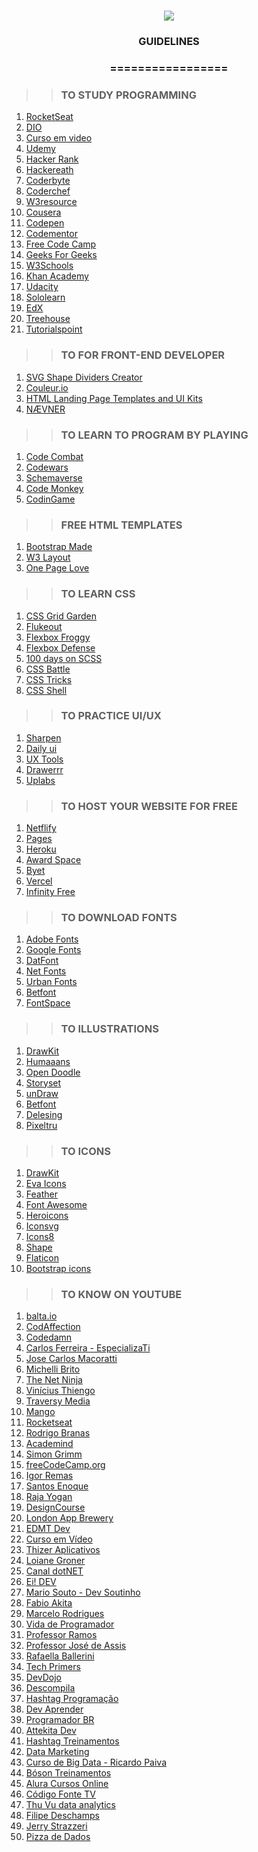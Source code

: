 <h1 align="center">
<img src="https://img.shields.io/static/v1?label=GUIDELINES%20BY&message=MAYCON%20BATESTIN&color=7159c1&style=flat-square&logo=ghost"/>



<h3> <p align="center"> GUIDELINES </p> </h3>
<h3> <p align="center"> ================= </p> </h3>


>> <h3> TO STUDY PROGRAMMING </h3>

<p align="center">
<ol>
<li> <a href=https://www.rocketseat.com.br >RocketSeat</a> </li>
<li> <a href=https://www.dio.me >DIO</a> </li>
<li> <a href=https://www.youtube.com/c/CursoemV%C3%ADdeo>Curso em video</a> </li>
<li> <a href=https://www.udemy.com >Udemy</a> </li>
<li> <a href=https://www.hackerrank.com >Hacker Rank</a> </li>
<li> <a href=https://www.hackerearth.com >Hackereath</a> </li>
<li> <a href=https://coderbyte.com >Coderbyte</a> </li>
<li> <a href=https://www.codechef.com >Coderchef</a> </li>
<li> <a href=https://www.w3resource.com >W3resource</a> </li>
<li> <a href=https://pt.coursera.org >Cousera</a> </li>
<li> <a href=https://codepen.io >Codepen</a> </li>
<li> <a href=https://www.codementor.io >Codementor</a> </li>
<li> <a href=https://www.freecodecamp.org >Free Code Camp</a> </li>
<li> <a href=https://www.geeksforgeeks.org >Geeks For Geeks</a> </li>
<li> <a href=https://www.w3schools.com >W3Schools</a> </li>
<li> <a href=https://pt.khanacademy.org >Khan Academy </a> </li>
<li> <a href=https://www.udacity.com >Udacity </a> </li>
<li> <a href=https://www.sololearn.com >Sololearn </a> </li>
<li> <a href=https://www.edx.org >EdX</a> </li>
<li> <a href=https://teamtreehouse.com >Treehouse </a> </li>
<li> <a href=https://www.tutorialspoint.com >Tutorialspoint</a> </li>
 </ol>
</p>

>> <h3> TO FOR FRONT-END DEVELOPER </h3>

<p align="center">
<ol>
<li> <a href=https://shapedividers.com >SVG Shape Dividers Creator </a> </li>
<li> <a href=https://couleur.io> Couleur.io </a> </li>
<li> <a href=https://uideck.com >HTML Landing Page Templates and UI Kits </a> </li>
<li> <a href=https://naevner.com> NÆVNER </a> </li>
 </ol>
</p>

>> <h3> TO LEARN TO PROGRAM BY PLAYING </h3>

<p align="center">
<ol>
<li> <a href=https://br.codecombat.com/ > Code Combat </a> </li>
<li> <a href=https://checkio.org > Codewars </a> </li>
<li> <a href=https://schemaverse.com >Schemaverse </a> </li>
<li> <a href=https://www.codemonkey.com >  Code Monkey </a> </li>
<li> <a href=https://www.codingame.com/start> CodinGame </a> </li>
 </ol>
</p>

>> <h3> FREE HTML TEMPLATES </h3>

<p align="center">
<ol>
<li> <a href=https://bootsstrapmade.com> Bootstrap Made </a> </li>
<li> <a href=https://w3layouts.com > W3 Layout </a> </li>
<li> <a href=https://onepagelove.com >One Page Love </a> </li>
 </ol>
</p>

>> <h3> TO LEARN CSS </h3>

<p align="center">
<ol>
<li> <a href=https://cssgridgarden.com> CSS Grid Garden </a> </li>
<li> <a href=https://flukeout.github.io > Flukeout </a> </li>
<li> <a href=https://flexboxfroggy.com > Flexbox Froggy </a> </li>
<li> <a href=https://flexboxdefense.com> Flexbox Defense </a> </li>
<li> <a href=https://100dayscss.com> 100 days on SCSS </a> </li>
<li> <a href=https://cssbatle.dev> CSS Battle </a> </li>
<li> <a href=https://css-tricks.com/guides > CSS Tricks </a> </li>
<li> <a href=https://csshell.dev/  > CSS Shell </a> </li>
 </ol>
</p>

>> <h3> TO PRACTICE UI/UX </h3>

<p align="center">
<ol>
<li> <a href=https://sharpen.design > Sharpen </a> </li>
<li> <a href=https://www.dailyui.co > Daily ui </a> </li>
<li> <a href=https://uxtools.co/challenges> UX Tools </a> </li>
<li> <a href=https://drawerrr.com/challenge> Drawerrr </a> </li>
<li> <a href=https://www.uplabs.com/challenges> Uplabs </a> </li>
 </ol>
</p>

>> <h3> TO HOST YOUR WEBSITE FOR FREE </h3>

<p align="center">
<ol>
<li> <a href=https://www.netlify.com/ > Netflify </a> </li>
<li> <a href=https://pages.github.com > Pages </a> </li>
<li> <a href=https://www.heroku.com >Heroku </a> </li>
<li> <a href=https://www.awardspace.com > Award Space </a> </li>
<li> <a href=https://byet.host > Byet </a> </li>
<li> <a href=https://vercel.com/ > Vercel </a> </li>
<li> <a href=https://infinityfree.net/ > Infinity Free </a> </li>
 </ol>
</p>

>> <h3> TO DOWNLOAD FONTS </h3>

<p align="center">
<ol>
<li> <a href=https://fonts.adobe.com > Adobe Fonts </a> </li>
<li> <a href=https://fonts.google.com > Google Fonts </a> </li>
<li> <a href=https://www.dafont.com/ > DatFont </a> </li>
<li> <a href=https://www.netfontes.com.br/ > Net Fonts </a> </li>
<li> <a href=https://www.urbanfonts.com/pt > Urban Fonts </a> </li>
<li> <a href=https://befonts.com/ > Betfont </a> </li>
<li> <a href=https://www.fontspace.com/ >  FontSpace </a> </li>
 </ol>
</p>

>> <h3> TO ILLUSTRATIONS</h3>

<p align="center">
<ol>
<li> <a href=https://www.drawkit.io > DrawKit </a> </li>
<li> <a href=https://www.humaaans.com > Humaaans </a> </li>
<li> <a href=https://www.opendoodles.com > Open Doodle </a> </li>
<li> <a href=https://storyset.com > Storyset </a> </li>
<li> <a href=https://undraw.co/ > unDraw </a> </li>
<li> <a href=https://befonts.com/ > Betfont </a> </li>
<li> <a href=https://delesign.com/free-designs/graphics>  Delesing </a> </li>
<li> <a href=https://www.pixeltrue.com/free-illustrations>  Pixeltru </a> </li>
 </ol>
</p>

>> <h3> TO ICONS </h3>

<p align="center">
<ol>
<li> <a href=https://www.drawkit.io/free-icons/ > DrawKit </a> </li>
<li> <a href=https://akveo.github.io/eva-icons/#/ > Eva Icons </a> </li>
<li> <a href=https://feathericons.com > Feather </a> </li>
<li> <a href=https://fontawesome.com/ > Font Awesome </a> </li>
<li> <a href=https://heroicons.dev/ > Heroicons </a> </li>
<li> <a href=https://iconsvg.xyz/ > Iconsvg </a> </li>
<li> <a href=https://icons8.com/line-awesome>  Icons8 </a> </li>
<li> <a href=https://shape.so>  Shape</a> </li>
<li> <a href=https://www.flaticon.com/br>  Flaticon </a> </li>
<li> <a href=https://icons.getbootstrap.com>  Bootstrap icons </a> </li>
 </ol>
</p>

>> <h3> TO KNOW ON YOUTUBE </h3>

<p align="center">
<ol>
<li> <a href=https://youtube.com/c/baltaio> balta.io </a> </li>
<li> <a href=https://www.youtube.com/c/CodAffection> CodAffection </a> </li>
<li> <a href=https://www.youtube.com/c/codedamn> Codedamn  </a> </li>
<li> <a href=https://www.youtube.com/c/EspecializatiBr> Carlos Ferreira - EspecializaTi </a> </li>
<li> <a href=https://youtube.com/channel/UCoqYHkQy8q5nEMv1gkcZgSw > Jose Carlos Macoratti </a> </li>
<li> <a href=https://youtube.com/c/MichelliBrito > Michelli Brito </a> </li>
<li> <a href=https://youtube.com/c/TheNetNinja >  The Net Ninja  </a> </li>
<li> <a href=https://youtube.com/c/ThiengoCalopsita >  Vinícius Thiengo </a> </li>
<li> <a href=https://youtube.com/c/TraversyMedia>  Traversy Media </a> </li>
<li> <a href=https://youtube.com/c/MangoDeveloper>  Mango </a> </li>
<li> <a href=https://youtube.com/c/RocketSeat> Rocketseat </a> </li>
<li> <a href=https://youtube.com/c/RodrigoBranas> Rodrigo Branas </a> </li>
<li> <a href=https://youtube.com/c/Academind > Academind  </a> </li>
<li> <a href=https://youtube.com/user/saimon1924> Simon Grimm </a> </li>
<li> <a href=https://youtube.com/c/Freecodecamp > freeCodeCamp.org </a> </li>
<li> <a href=https://youtube.com/c/IgorRemas >  Igor Remas </a> </li>
<li> <a href=https://youtube.com/c/SantosEnoque>  Santos Enoque </a> </li>
<li> <a href=https://youtube.com/channel/UCjBxAm226XZvgrkO-JyjJgQ>  Raja Yogan </a> </li>
<li> <a href=https://youtube.com/c/DesignCourse> DesignCourse  </a> </li>
<li> <a href=https://youtube.com/c/Londonappbrewery> London App Brewery </a> </li>
<li> <a href=https://youtube.com/c/eddydn71> EDMT Dev  </a> </li>
<li> <a href=https://www.youtube.com/user/cursosemvideo> Curso em Vídeo  </a> </li>
<li> <a href=https://youtube.com/c/ThizerAplicativos> Thizer Aplicativos </a> </li>
<li> <a href=https://youtube.com/c/loianegroner> Loiane Groner  </a> </li>
<li> <a href=https://youtube.com/c/CanalDotNET > Canal dotNET  </a> </li>
<li> <a href=https://youtube.com/c/ProtocoloAlterado>  Ei! DEV </a> </li>
<li> <a href=https://youtube.com/c/DevSoutinho>  Mario Souto - Dev Soutinho </a> </li>
<li> <a href=https://youtube.com/c/FabioAkita1990>  Fabio Akita </a> </li>
<li> <a href=https://www.youtube.com/channel/UCwn-9qpyukBnuA3eB-3F0Sg> Marcelo Rodrigues </a> </li>
<li> <a href=https://www.youtube.com/c/ProgramadorREAL> Vida de Programador </a> </li>
<li> <a href=https://www.youtube.com/c/professorramos/ > Professor Ramos   </a> </li>
<li> <a href=https://www.youtube.com/c/RoboticapraticaBr > Professor José de Assis </a> </li>
<li> <a href=https://www.youtube.com/user/RafaellaBallerini/ > Rafaella Ballerini </a> </li>
<li> <a href=https://www.youtube.com/channel/UCB12jjYsYv-eipCvBDcMbXw>  Tech Primers </a> </li>
<li> <a href=https://www.youtube.com/channel/UCjF0OccBT05WxsJb2zNkL4g>  DevDojo </a> </li>
<li> <a href=https://www.youtube.com/c/Descompila>  Descompila </a> </li>
<li> <a href=https://www.youtube.com/@HashtagProgramacao/featured>  Hashtag Programação  </a> </li>
<li> <a href=https://www.youtube.com/@DevAprender> Dev Aprender   </a> </li>
<li> <a href=https://www.youtube.com/@Programadorbr> Programador BR   </a> </li>
<li> <a href=https://www.youtube.com/@attekitadev> Attekita Dev  </a> </li>
<li> <a href=https://www.youtube.com/@HashtagTreinamentos> Hashtag Treinamentos  </a> </li>
<li> <a href=https://www.youtube.com/@DataMarketing> Data Marketing  </a> </li>
<li> <a href=https://www.youtube.com/@CursodeBigData1> Curso de Big Data - Ricardo Paiva  </a> </li>
<li> <a href=https://www.youtube.com/@bosontreinamentos> Bóson Treinamentos  </a> </li>
<li> <a href=https://www.youtube.com/@Alura> Alura Cursos Online  </a> </li>
<li> <a href=https://www.youtube.com/@codigofontetv> Código Fonte TV   </a> </li>
<li> <a href=https://www.youtube.com/@Thuvu5 > Thu Vu data analytics </a> </li>
<li> <a href=https://www.youtube.com/@FilipeDeschamps > Filipe Deschamps  </a> </li>
<li> <a href=https://www.youtube.com/@jerryst > Jerry Strazzeri  </a> </li>
<li> <a href=https://www.youtube.com/@pizzadedados > Pizza de Dados </a> </li>

 </ol>
</p>
